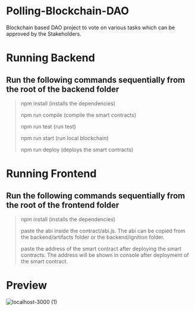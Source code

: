 # Polling-Blockchain-DAO
Blockchain based DAO project to vote on various tasks which can be approved by the Stakeholders.

# Running Backend 
## Run the following commands sequentially from the root of the backend folder
> npm install (installs the dependencies)
> 
> npm run compile (compile the smart contracts)
> 
> npm run test (run test)
>
> npm run start (run local blockchain)
> 
> npm run deploy (deploys the smart contracts)

# Running Frontend 
## Run the following commands sequentially from the root of the frontend folder
> npm install (installs the dependencies)
> 
> paste the abi inside the contract/abi.js. The abi can be copied from the backend/artifacts folder or the backend/ignition folder.
> 
> paste the address of the smart contract after deploying the smart contracts. The address will be shown in console after deployment of the smart contract.

# Preview
![localhost-3000 (1)](https://github.com/amanag0101/Polling-Blockchain-DAO/assets/55055593/be77bd71-83cf-490e-a135-cba08f4362e8)

